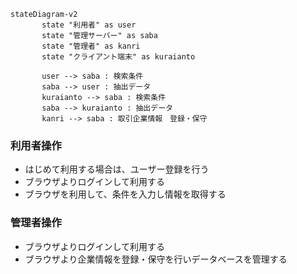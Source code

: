 ~~~mermaid
stateDiagram-v2
       state "利用者" as user
       state "管理サーバー" as saba
       state "管理者" as kanri
       state "クライアント端末" as kuraianto
   
       user --> saba : 検索条件
       saba --> user : 抽出データ
       kuraianto --> saba : 検索条件
       saba --> kuraianto : 抽出データ
       kanri --> saba : 取引企業情報　登録・保守
~~~

### 利用者操作
- はじめて利用する場合は、ユーザー登録を行う
- ブラウザよりログインして利用する
- ブラウザを利用して、条件を入力し情報を取得する

### 管理者操作
- ブラウザよりログインして利用する
- ブラウザより企業情報を登録・保守を行いデータベースを管理する